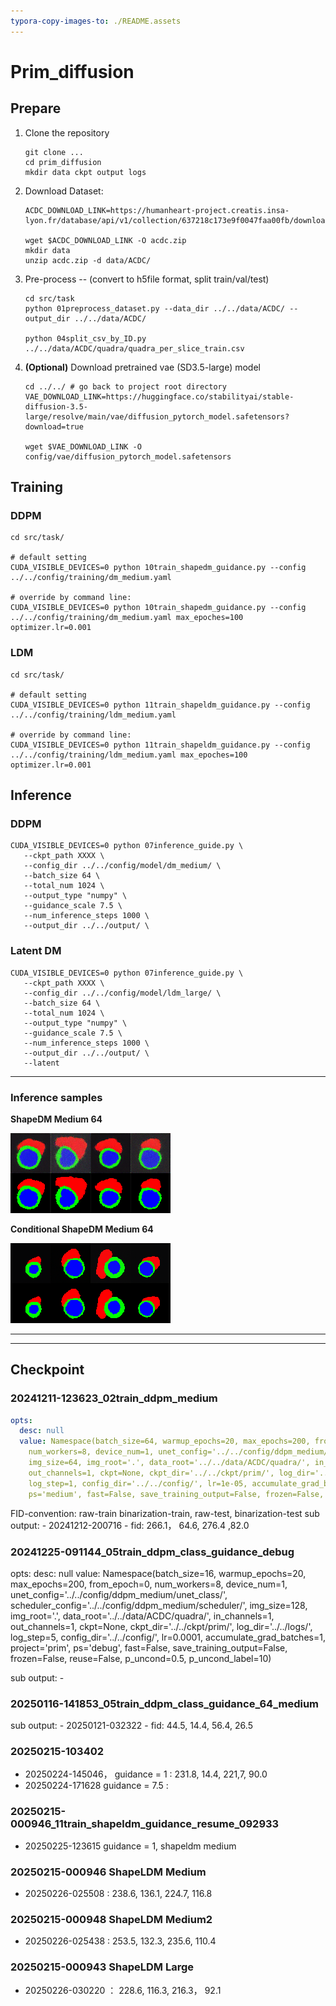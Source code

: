 ```yaml
---
typora-copy-images-to: ./README.assets
---
```


# Prim_diffusion

## Prepare

1. Clone the repository

   ```shell
   git clone ...
   cd prim_diffusion
   mkdir data ckpt output logs
   ```

2. Download Dataset:

   ```shell
   ACDC_DOWNLOAD_LINK=https://humanheart-project.creatis.insa-lyon.fr/database/api/v1/collection/637218c173e9f0047faa00fb/download
   
   wget $ACDC_DOWNLOAD_LINK -O acdc.zip
   mkdir data
   unzip acdc.zip -d data/ACDC/
   ```

3. Pre-process -- (convert to h5file format, split train/val/test)

   ```shell
   cd src/task
   python 01preprocess_dataset.py --data_dir ../../data/ACDC/ --output_dir ../../data/ACDC/
   
   python 04split_csv_by_ID.py ../../data/ACDC/quadra/quadra_per_slice_train.csv 
   ```

4. **(Optional)** Download pretrained vae (SD3.5-large) model

   ```shell
   cd ../../ # go back to project root directory
   VAE_DOWNLOAD_LINK=https://huggingface.co/stabilityai/stable-diffusion-3.5-large/resolve/main/vae/diffusion_pytorch_model.safetensors?download=true
   
   wget $VAE_DOWNLOAD_LINK -O config/vae/diffusion_pytorch_model.safetensors
   ```

## Training

### DDPM

```shell
cd src/task/

# default setting
CUDA_VISIBLE_DEVICES=0 python 10train_shapedm_guidance.py --config ../../config/training/dm_medium.yaml 

# override by command line:
CUDA_VISIBLE_DEVICES=0 python 10train_shapedm_guidance.py --config ../../config/training/dm_medium.yaml max_epoches=100 optimizer.lr=0.001
```



### LDM

```shell
cd src/task/

# default setting
CUDA_VISIBLE_DEVICES=0 python 11train_shapeldm_guidance.py --config ../../config/training/ldm_medium.yaml 

# override by command line:
CUDA_VISIBLE_DEVICES=0 python 11train_shapeldm_guidance.py --config ../../config/training/ldm_medium.yaml max_epoches=100 optimizer.lr=0.001
```



## Inference

### DDPM

```shell
CUDA_VISIBLE_DEVICES=0 python 07inference_guide.py \
   --ckpt_path XXXX \
   --config_dir ../../config/model/dm_medium/ \
   --batch_size 64 \
   --total_num 1024 \
   --output_type "numpy" \
   --guidance_scale 7.5 \
   --num_inference_steps 1000 \
   --output_dir ../../output/ \
```

### Latent DM
```shell
CUDA_VISIBLE_DEVICES=0 python 07inference_guide.py \
   --ckpt_path XXXX \
   --config_dir ../../config/model/ldm_large/ \
   --batch_size 64 \
   --total_num 1024 \
   --output_type "numpy" \
   --guidance_scale 7.5 \
   --num_inference_steps 1000 \
   --output_dir ../../output/ \
   --latent
```

---

### Inference samples

**ShapeDM Medium 64**

![exp01](./README.assets/exp01.png)

**Conditional ShapeDM Medium 64**

![exp03](./README.assets/exp03.png)

---

---


## Checkpoint

### 20241211-123623_02train_ddpm_medium
```yaml
opts:
  desc: null
  value: Namespace(batch_size=64, warmup_epochs=20, max_epochs=200, from_epoch=0,
    num_workers=8, device_num=1, unet_config='../../config/ddpm_medium/unet/', scheduler_config='../../config/ddpm_medium/scheduler/',
    img_size=64, img_root='.', data_root='../../data/ACDC/quadra/', in_channels=1,
    out_channels=1, ckpt=None, ckpt_dir='../../ckpt/prim/', log_dir='../../logs/',
    log_step=1, config_dir='../../config/', lr=1e-05, accumulate_grad_batches=1, project='prim',
    ps='medium', fast=False, save_training_output=False, frozen=False, reuse=False)
```

FID-convention: raw-train binarization-train, raw-test, binarization-test
sub output:
    - 20241212-200716
        - fid: 266.1， 64.6, 276.4 ,82.0 

### 20241225-091144_05train_ddpm_class_guidance_debug


opts:
  desc: null
  value: Namespace(batch_size=16, warmup_epochs=20, max_epochs=200, from_epoch=0,
    num_workers=8, device_num=1, unet_config='../../config/ddpm_medium/unet_class/',
    scheduler_config='../../config/ddpm_medium/scheduler/', img_size=128, img_root='.',
    data_root='../../data/ACDC/quadra/', in_channels=1, out_channels=1, ckpt=None,
    ckpt_dir='../../ckpt/prim/', log_dir='../../logs/', log_step=5, config_dir='../../config/',
    lr=0.0001, accumulate_grad_batches=1, project='prim', ps='debug', fast=False,
    save_training_output=False, frozen=False, reuse=False, p_uncond=0.5, p_uncond_label=10)

sub output:
    - 

### 20250116-141853_05train_ddpm_class_guidance_64_medium
sub output:
    - 20250121-032322
        - fid: 44.5, 14.4, 56.4,  26.5

### 20250215-103402

- 20250224-145046， guidance = 1   : 231.8, 14.4,  221,7,  90.0
- 20250224-171628 guidance = 7.5  :


### 20250215-000946_11train_shapeldm_guidance_resume_092933

- 20250225-123615 guidance = 1, shapeldm medium



### 20250215-000946 ShapeLDM Medium
- 20250226-025508   : 238.6, 136.1, 224.7, 116.8

### 20250215-000948 ShapeLDM Medium2
- 20250226-025438  : 253.5, 132.3, 235.6, 110.4

### 20250215-000943 ShapeLDM Large
- 20250226-030220  ： 228.6, 116.3, 216.3， 92.1

